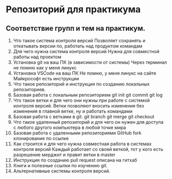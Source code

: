 # Репозиторий для практикума
## Соответствие групп и тем на практикум.

1. Что такое система контроля версий
    Позволяет сохранять и откатывать версии по, работать над продуктом командам
2. Для чего нужна система контроля версий
    Нужна для совместной работы над проектом
3. Установка git на ваш ПК (в зависимости от системы)
    Через терминал не помню как у меня линукс
4. Установка VSCode на ваш ПК
    Не помню, у меня линукс на сайте Майкрософт есть инструкции
5. Что такое репозиторий и инструкция по созданию локальных репозиториев.
6. Базовая работа с локальным репозиторием
    git init
    git commit
    git log
7. Что такое ветки и для чего они нужны при работе с системой контроля версий.
    Ветки позволяют вносить изменения без изменения в главной ветке, ну и работать командами
8. Базовая работа с ветками в git.
    git branch
    git merge
    git checkout
9. Что такое удаленный репозиторий и для чего он нужен
    для доступа с любого другого компьютера в любой точке мира
10. Базовая работа с удаленными репозиториями GitHub
    fork
    клонирование по ссылке
11. Как строится и для чего нужна совместная работа в системах контроля версий
    Каждый работает со своей веткой, тот у кого есть разрешение мерджит и правит ветки в master
12. Инструкция по созданию pull request
    описана на гитхаб
13. Книги и полезные ссылки по изучению git.
14. Альтернативные системы контроля версий.
